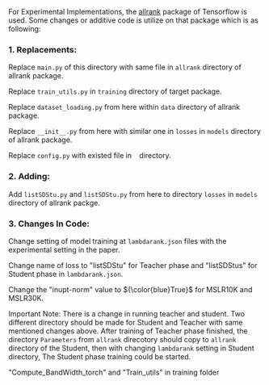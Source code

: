 For Experimental Implementations, the <a href = "https://github.com/allegro/allRank">allrank</a> package of Tensorflow is used. Some changes or additive code is utilize on that package which is as following:

### 1. Replacements:
  Replace `main.py` of this directory with same file in `allrank` directory of allrank package.
  
  Replace `train_utils.py` in `training` directory of target package.
  
  Replace `dataset_loading.py` from here within `data` directory of allrank package.
  
  Replace `__init__.py` from here with similar one in `losses` in `models` directory of allrank package.
  
  Replace `config.py` with existed file in ` ` directory.
### 2. Adding:
  Add `listSDStu.py` and `listSDStu.py` from here to directory `losses` in `models` directory of allrank packge.
### 3. Changes In Code:
  Change setting of model training at `lambdarank.json` files with the experimental setting in the paper.
  
  Change name of loss to "listSDStu" for Teacher phase and "listSDStus" for Student phase in `lambdarank.json`.
  
  Change the "inupt-norm" value to ${\color{blue}True}$ for MSLR10K and MSLR30K.
  

Important Note: There is a change in running teacher and student. Two different directory should be made for Student and Teacher with same mentioned changes above. After training of Teacher phase finished, the directory `Parameters` from `allrank` direcotory should copy to `allrank` directory of the Student, then with changing `lambdarank` setting in Student directory, The Student phase training could be started. 


"Compute_BandWidth_torch" and "Train_utils"  in training folder

